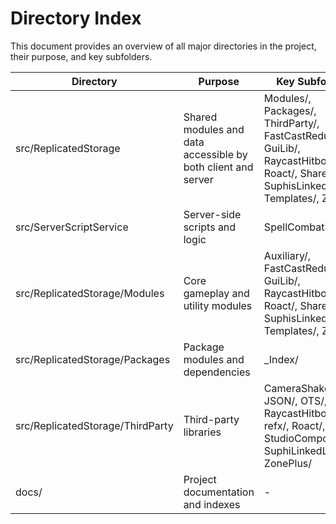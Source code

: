 # Directory Index

This document provides an overview of all major directories in the project, their purpose, and key subfolders.

| Directory | Purpose | Key Subfolders |
|-----------|---------|---------------|
| src/ReplicatedStorage | Shared modules and data accessible by both client and server | Modules/, Packages/, ThirdParty/, FastCastRedux/, GuiLib/, RaycastHitboxV4/, Roact/, Shared/, SuphisLinkedList/, Templates/, Zone/ |
| src/ServerScriptService | Server-side scripts and logic | SpellCombatSystem/ |
| src/ReplicatedStorage/Modules | Core gameplay and utility modules | Auxiliary/, FastCastRedux/, GuiLib/, RaycastHitboxV4/, Roact/, Shared/, SuphisLinkedList/, Templates/, Zone/ |
| src/ReplicatedStorage/Packages | Package modules and dependencies | _Index/ |
| src/ReplicatedStorage/ThirdParty | Third-party libraries | CameraShaker/, JSON/, OTS/, RaycastHitboxV4/, refx/, Roact/, StudioComponents/, SuphiLinkedList/, ZonePlus/ |
| docs/ | Project documentation and indexes | - |
